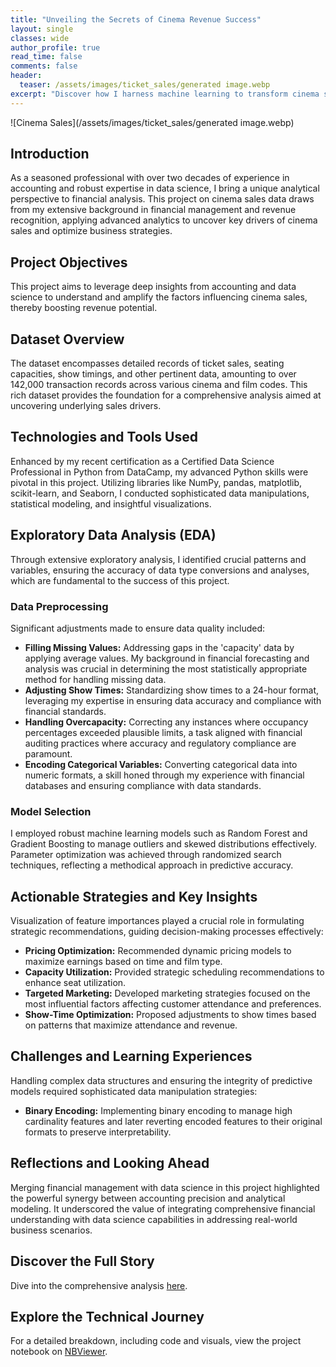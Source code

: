 ```yaml
---
title: "Unveiling the Secrets of Cinema Revenue Success"
layout: single
classes: wide
author_profile: true
read_time: false
comments: false
header:
  teaser: /assets/images/ticket_sales/generated image.webp
excerpt: "Discover how I harness machine learning to transform cinema sales data into strategic insights, driving business success."
---
```


![Cinema Sales](/assets/images/ticket_sales/generated image.webp)

## Introduction

As a seasoned professional with over two decades of experience in accounting and robust expertise in data science, I bring a unique analytical perspective to financial analysis. This project on cinema sales data draws from my extensive background in financial management and revenue recognition, applying advanced analytics to uncover key drivers of cinema sales and optimize business strategies.

## Project Objectives

This project aims to leverage deep insights from accounting and data science to understand and amplify the factors influencing cinema sales, thereby boosting revenue potential.

## Dataset Overview

The dataset encompasses detailed records of ticket sales, seating capacities, show timings, and other pertinent data, amounting to over 142,000 transaction records across various cinema and film codes. This rich dataset provides the foundation for a comprehensive analysis aimed at uncovering underlying sales drivers.

## Technologies and Tools Used

Enhanced by my recent certification as a Certified Data Science Professional in Python from DataCamp, my advanced Python skills were pivotal in this project. Utilizing libraries like NumPy, pandas, matplotlib, scikit-learn, and Seaborn, I conducted sophisticated data manipulations, statistical modeling, and insightful visualizations.

## Exploratory Data Analysis (EDA)

Through extensive exploratory analysis, I identified crucial patterns and variables, ensuring the accuracy of data type conversions and analyses, which are fundamental to the success of this project.

### Data Preprocessing

Significant adjustments made to ensure data quality included:

- **Filling Missing Values:** Addressing gaps in the 'capacity' data by applying average values. My background in financial forecasting and analysis was crucial in determining the most statistically appropriate method for handling missing data.
- **Adjusting Show Times:** Standardizing show times to a 24-hour format, leveraging my expertise in ensuring data accuracy and compliance with financial standards.
- **Handling Overcapacity:** Correcting any instances where occupancy percentages exceeded plausible limits, a task aligned with financial auditing practices where accuracy and regulatory compliance are paramount.
- **Encoding Categorical Variables:** Converting categorical data into numeric formats, a skill honed through my experience with financial databases and ensuring compliance with data standards.

### Model Selection

I employed robust machine learning models such as Random Forest and Gradient Boosting to manage outliers and skewed distributions effectively. Parameter optimization was achieved through randomized search techniques, reflecting a methodical approach in predictive accuracy.

## Actionable Strategies and Key Insights

Visualization of feature importances played a crucial role in formulating strategic recommendations, guiding decision-making processes effectively:

- **Pricing Optimization:** Recommended dynamic pricing models to maximize earnings based on time and film type.
- **Capacity Utilization:** Provided strategic scheduling recommendations to enhance seat utilization.
- **Targeted Marketing:** Developed marketing strategies focused on the most influential factors affecting customer attendance and preferences.
- **Show-Time Optimization:** Proposed adjustments to show times based on patterns that maximize attendance and revenue.

## Challenges and Learning Experiences

Handling complex data structures and ensuring the integrity of predictive models required sophisticated data manipulation strategies:

- **Binary Encoding:** Implementing binary encoding to manage high cardinality features and later reverting encoded features to their original formats to preserve interpretability.

## Reflections and Looking Ahead

Merging financial management with data science in this project highlighted the powerful synergy between accounting precision and analytical modeling. It underscored the value of integrating comprehensive financial understanding with data science capabilities in addressing real-world business scenarios.

## Discover the Full Story

Dive into the comprehensive analysis [here](/revenue-forecast/).

## Explore the Technical Journey

For a detailed breakdown, including code and visuals, view the project notebook on [NBViewer](https://nbviewer.org/github/yourusername/yourrepo/blob/master/notebooks/customer_churn_analysis.ipynb).
